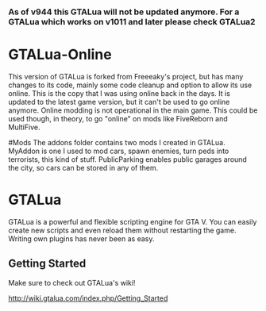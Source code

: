 ### As of v944 this GTALua will not be updated anymore. For a GTALua which works on v1011 and later please check GTALua2

# GTALua-Online
This version of GTALua is forked from Freeeaky's project, but has many changes to its code, mainly some code cleanup and option to allow its use online. This is the copy that I was using online back in the days.
It is updated to the latest game version, but it can't be used to go online anymore. Online modding is not operational in the main game.
This could be used though, in theory, to go "online" on mods like FiveReborn and MultiFive.

#Mods
The addons folder contains two mods I created in GTALua. MyAddon is one I used to mod cars, spawn enemies, turn peds into terrorists, this kind of stuff. PublicParking enables public garages around the city, so cars can be stored in any of them.

# GTALua
GTALua is a powerful and flexible scripting engine for GTA V. You can easily create new scripts and even reload them without restarting the game. Writing own plugins has never been as easy.

## Getting Started
Make sure to check out GTALua's wiki!

http://wiki.gtalua.com/index.php/Getting_Started
